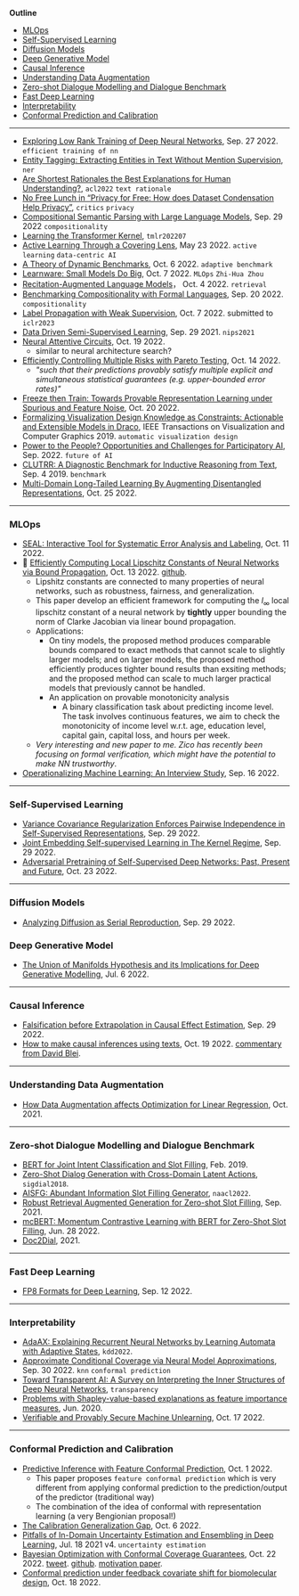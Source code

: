 **Outline**

- [MLOps](#mlops)
- [Self-Supervised Learning](#self-supervised-learning)
- [Diffusion Models](#diffusion-models)
- [Deep Generative Model](#deep-generative-model)
- [Causal Inference](#causal-inference)
- [Understanding Data Augmentation](#understanding-data-augmentation)
- [Zero-shot Dialogue Modelling and Dialogue Benchmark](#zero-shot-dialogue-modelling-and-dialogue-benchmark)
- [Fast Deep Learning](#fast-deep-learning)
- [Interpretability](#interpretability)
- [Conformal Prediction and Calibration](#conformal-prediction-and-calibration)

---

- [Exploring Low Rank Training of Deep Neural Networks](https://arxiv.org/abs/2209.13569), Sep. 27 2022. `efficient training of nn`
- [Entity Tagging: Extracting Entities in Text Without Mention Supervision](https://arxiv.org/abs/2209.06148), `ner`
- [Are Shortest Rationales the Best Explanations for Human Understanding?](https://aclanthology.org/2022.acl-short.2/), `acl2022` `text rationale`
- [No Free Lunch in “Privacy for Free: How does Dataset Condensation Help Privacy”](https://arxiv.org/pdf/2209.14987.pdf), `critics` `privacy`
- [Compositional Semantic Parsing with Large Language Models](https://arxiv.org/pdf/2209.15003.pdf), Sep. 29 2022 `compositionality`
- [Learning the Transformer Kernel](https://arxiv.org/pdf/2110.08323.pdf), `tmlr202207`
- [Active Learning Through a Covering Lens](https://arxiv.org/pdf/2205.11320.pdf), May 23 2022. `active learning` `data-centric AI`
- [A Theory of Dynamic Benchmarks](https://arxiv.org/pdf/2210.03165.pdf), Oct. 6 2022. `adaptive benchmark`
- [Learnware: Small Models Do Big](https://arxiv.org/pdf/2210.03647.pdf), Oct. 7 2022. `MLOps` `Zhi-Hua Zhou`
- [Recitation-Augmented Language Models](https://arxiv.org/pdf/2210.01296.pdf)， Oct. 4 2022. `retrieval`
- [Benchmarking Compositionality with Formal Languages](https://arxiv.org/pdf/2208.08195.pdf), Sep. 20 2022. `compositionality`
- [Label Propagation with Weak Supervision](https://arxiv.org/pdf/2210.03594.pdf), Oct. 7 2022. submitted to `iclr2023`
- [Data Driven Semi-Supervised Learning](https://arxiv.org/pdf/2103.10547.pdf), Sep. 29 2021. `nips2021`
- [Neural Attentive Circuits](https://arxiv.org/pdf/2210.08031.pdf), Oct. 19 2022.
  - similar to neural architecture search?
- [Efficiently Controlling Multiple Risks with Pareto Testing](https://arxiv.org/pdf/2210.07913.pdf), Oct. 14 2022.
  - _"such that their predictions provably satisfy multiple explicit and simultaneous statistical guarantees (e.g. upper-bounded error rates)"_
- [Freeze then Train: Towards Provable Representation Learning under Spurious and Feature Noise](https://arxiv.org/pdf/2210.11075.pdf), Oct. 20 2022.
- [Formalizing Visualization Design Knowledge as Constraints: Actionable and Extensible Models in Draco](https://par.nsf.gov/servlets/purl/10111611), IEEE Transactions on Visualization and Computer Graphics 2019. `automatic visualization design`
- [Power to the People? Opportunities and Challenges for Participatory AI](https://arxiv.org/pdf/2209.07572.pdf), Sep. 2022. `future of AI`
- [CLUTRR: A Diagnostic Benchmark for Inductive Reasoning from Text](https://arxiv.org/pdf/1908.06177.pdf), Sep. 4 2019. `benchmark`
- [Multi-Domain Long-Tailed Learning By Augmenting Disentangled Representations](https://arxiv.org/pdf/2210.14358.pdf), Oct. 25 2022.

---

### MLOps

- [SEAL: Interactive Tool for Systematic Error Analysis and Labeling](https://arxiv.org/pdf/2210.05839.pdf), Oct. 11 2022.
- 🤍 [Efficiently Computing Local Lipschitz Constants of Neural Networks via Bound Propagation](https://arxiv.org/pdf/2210.07394.pdf), Oct. 13 2022. [github](https://github.com/shizhouxing/Local-Lipschitz-Constants).
  - Lipshitz constants are connected to many properties of neural networks, such as robustness, fairness, and generalization.
  - This paper develop an efficient framework for computing the $l_\infty$ local lipschitz constant of a neural network by **tightly** upper bounding the norm of Clarke Jacobian via linear bound propagation.
  - Applications:
    - On tiny models, the proposed method produces comparable bounds compared to exact methods that cannot scale to slightly larger models; and on larger models, the proposed method efficiently produces tighter bound results than exsiting methods; and the proposed method can scale to much larger practical models that previously cannot be handled.
    - An application on provable monotonicity analysis
      - A binary classification task about predicting income level. The task involves continuous features, we aim to check the monotonicity of income level w.r.t. age, education level, capital gain, capital loss, and hours per week.
   - *Very interesting and new paper to me. Zico has recently been focusing on formal verification, which might have the potential to make NN trustworthy*.
- [Operationalizing Machine Learning: An Interview Study](https://arxiv.org/pdf/2209.09125.pdf), Sep. 16 2022.

---

### Self-Supervised Learning

- [Variance Covariance Regularization Enforces Pairwise Independence in Self-Supervised Representations](https://arxiv.org/pdf/2209.14905.pdf), Sep. 29 2022.
- [Joint Embedding Self-supervised Learning in The Kernel Regime](https://arxiv.org/pdf/2209.14884.pdf), Sep. 29 2022.
- [Adversarial Pretraining of Self-Supervised Deep Networks: Past, Present and Future](https://arxiv.org/pdf/2210.13463.pdf), Oct. 23 2022.

---

### Diffusion Models

- [Analyzing Diffusion as Serial Reproduction](https://arxiv.org/pdf/2209.14821.pdf), Sep. 29 2022.

### Deep Generative Model

- [The Union of Manifolds Hypothesis and its Implications for Deep Generative Modelling](https://arxiv.org/abs/2207.02862), Jul. 6 2022.

---

### Causal Inference

- [Falsification before Extrapolation in Causal Effect Estimation](https://arxiv.org/pdf/2209.13708.pdf), Sep. 29 2022.
- [How to make causal inferences using texts](https://naokiegami.com/paper/CausalText.pdf), Oct. 19 2022. [commentary from David Blei](https://www.science.org/doi/full/10.1126/sciadv.ade6585).

---

### Understanding Data Augmentation

- [How Data Augmentation affects Optimization for Linear Regression](https://arxiv.org/abs/2010.11171), Oct. 2021.

---

### Zero-shot Dialogue Modelling and Dialogue Benchmark

- [BERT for Joint Intent Classification and Slot Filling](https://arxiv.org/pdf/1902.10909.pdf), Feb. 2019.
- [Zero-Shot Dialog Generation with Cross-Domain Latent Actions](https://aclanthology.org/W18-5001.pdf), `sigdial2018`.
- [AISFG: Abundant Information Slot Filling Generator](https://aclanthology.org/2022.naacl-main.308.pdf), `naacl2022`.
- [Robust Retrieval Augmented Generation for Zero-shot Slot Filling](https://arxiv.org/pdf/2108.13934.pdf), Sep. 2021.
- [mcBERT: Momentum Contrastive Learning with BERT for Zero-Shot Slot Filling](https://arxiv.org/pdf/2203.12940.pdf), Jun. 28 2022.
- [Doc2Dial](https://doc2dial.github.io/), 2021.

---

### Fast Deep Learning

- [FP8 Formats for Deep Learning](https://arxiv.org/abs/2209.05433), Sep. 12 2022.

---

### Interpretability

- [AdaAX: Explaining Recurrent Neural Networks by Learning Automata with Adaptive States](https://dl.acm.org/doi/pdf/10.1145/3534678.3539356), `kdd2022`.
- [Approximate Conditional Coverage via Neural Model Approximations](https://arxiv.org/pdf/2205.14310.pdf), Sep. 30 2022. `knn` `conformal prediction`
- [Toward Transparent AI: A Survey on Interpreting the Inner Structures of Deep Neural Networks](https://arxiv.org/pdf/2207.13243.pdf), `transparency`
- [Problems with Shapley-value-based explanations as feature importance measures](https://arxiv.org/abs/2207.11208), Jun. 2020.
- [Verifiable and Provably Secure Machine Unlearning](https://arxiv.org/pdf/2210.09126.pdf), Oct. 17 2022.

---

### Conformal Prediction and Calibration

- [Predictive Inference with Feature Conformal Prediction](https://arxiv.org/pdf/2210.00173.pdf), Oct. 1 2022.
  - This paper proposes `feature conformal prediction` which is very different from applying conformal prediction to the prediction/output of the predictor (traditional way)
  - The combination of the idea of conformal with representation learning (a very Bengionian proposal!)
- [The Calibration Generalization Gap](https://arxiv.org/pdf/2210.01964.pdf), Oct. 6 2022.
- [Pitfalls of In-Domain Uncertainty Estimation and Ensembling in Deep Learning](https://arxiv.org/pdf/2002.06470.pdf), Jul. 18 2021 v4. `uncertainty estimation`
- [Bayesian Optimization with Conformal Coverage  Guarantees](https://arxiv.org/abs/2210.12496#), Oct. 22 2022. [tweet](https://twitter.com/samuel_stanton_/status/1584932428962885632). [github](https://github.com/samuelstanton/conformal-bayesopt). [motivation paper](https://arxiv.org/abs/2202.03613).
- [Conformal prediction under feedback covariate shift for biomolecular design](https://www.pnas.org/doi/full/10.1073/pnas.2204569119), Oct. 18 2022.


